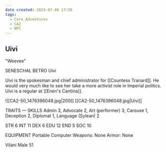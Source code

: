 ```yaml
---
date created: 2024-07-08 17:50
tags:
  - Core_Adventures
  - CA2
  - NPC
---
```


## Uivi

"Weevee"

SENESCHAL BETRO Uivi

Uivi is the spokesman and chief administrator for [[Countess Tranard]]. He would very much like to see her take a more activist role in Imperial politics. Uivi is a regular at [[Eneri's Cantina]].

![[CA2-50_1476396048.jpg|200]]
[[CA2-50_1476396048.jpg|Uivi]]

TRAITS — SKILLS
Admin 3, Advocate 2, Art (performer) 3, Carouse 1, Deception 2, Diplomat 1, Language (Sylean) 2

STR 6 INT 11
DEX 6 EDU 12
END 5 SOC 10

EQUIPMENT Portable Computer
Weapons: None
Armor: None


Vilani Male 51
